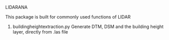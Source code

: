 LIDARANA

This package is built for commonly used functions of LIDAR

1. buildingheightextraction.py
Generate DTM, DSM and the building height layer, directly from .las file

